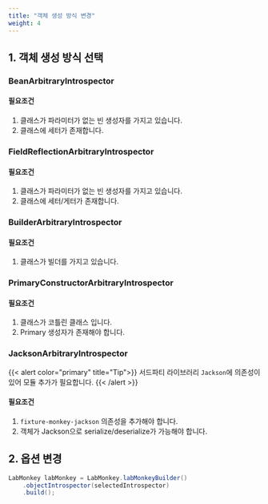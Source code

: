 ```yaml
---
title: "객체 생성 방식 변경"
weight: 4
---
```

## 1. 객체 생성 방식 선택
### BeanArbitraryIntrospector
#### 필요조건
1. 클래스가 파라미터가 없는 빈 생성자를 가지고 있습니다.
2. 클래스에 세터가 존재합니다.

### FieldReflectionArbitraryIntrospector
#### 필요조건
1. 클래스가 파라미터가 없는 빈 생성자를 가지고 있습니다.
2. 클래스에 세터/게터가 존재합니다.

### BuilderArbitraryIntrospector
#### 필요조건
1. 클래스가 빌더를 가지고 있습니다.

### PrimaryConstructorArbitraryIntrospector
#### 필요조건
1. 클래스가 코틀린 클래스 입니다.
2. Primary 생성자가 존재해야 합니다.

### JacksonArbitraryIntrospector
{{< alert color="primary" title="Tip">}}
서드파티 라이브러리 `Jackson`에 의존성이 있어 모듈 추가가 필요합니다.
{{< /alert >}}

#### 필요조건
1. `fixture-monkey-jackson` 의존성을 추가해야 합니다.
2. 객체가 Jackson으로 serialize/deserialize가 가능해야 합니다.

## 2. 옵션 변경
```java
LabMonkey labMonkey = LabMonkey.labMonkeyBuilder()
    .objectIntrospector(selectedIntrospector)
    .build();
```
